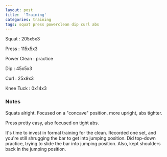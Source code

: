 ```yaml
---
layout: post
title:  'Training'
categories: training
tags: squat press powerclean dip curl abs
---
```


Squat       :   205x5x3

Press       :   115x5x3

Power Clean :   practice

Dip         :   45x5x3

Curl        :   25x9x3

Knee Tuck   :   0x14x3

### Notes

Squats alright. Focused on a "concave" position, more upright, abs tighter.

Press pretty easy, also focused on tight abs.

It's time to invest in formal training for the clean. Recorded one set, and you're still
shrugging the bar to get into jumping position. Did top-down practice, trying to slide
the bar into jumping position. Also, kept shoulders back in the jumping position.
